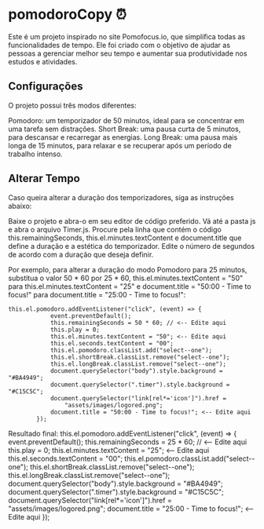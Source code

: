 # pomodoroCopy ⏰
Este é um projeto inspirado no site Pomofocus.io, que simplifica todas as funcionalidades de tempo. Ele foi criado com o objetivo de ajudar as pessoas a gerenciar melhor seu tempo e aumentar sua produtividade nos estudos e atividades.

## Configurações
O projeto possui três modos diferentes:

Pomodoro: um temporizador de 50 minutos, ideal para se concentrar em uma tarefa sem distrações.
Short Break: uma pausa curta de 5 minutos, para descansar e recarregar as energias.
Long Break: uma pausa mais longa de 15 minutos, para relaxar e se recuperar após um período de trabalho intenso.

## Alterar Tempo
Caso queira alterar a duração dos temporizadores, siga as instruções abaixo:

Baixe o projeto e abra-o em seu editor de código preferido.
Vá até a pasta js e abra o arquivo Timer.js.
Procure pela linha que contém o código this.remainingSeconds, this.el.minutes.textContent e document.title que define a duração e a estética do temporizador.
Edite o número de segundos de acordo com a duração que deseja definir.

Por exemplo, para alterar a duração do modo Pomodoro para 25 minutos, substitua o valor 50 * 60 por 25 * 60, this.el.minutes.textContent = "50" para this.el.minutes.textContent = "25" e document.title = "50:00 - Time to focus!" para document.title = "25:00 - Time to focus!":

```
this.el.pomodoro.addEventListener("click", (event) => {
			event.preventDefault();
			this.remainingSeconds = 50 * 60; // <-- Edite aqui 
			this.play = 0;
			this.el.minutes.textContent = "50"; <-- Edite aqui 
			this.el.seconds.textContent = "00";
			this.el.pomodoro.classList.add("select--one");
			this.el.shortBreak.classList.remove("select--one");
			this.el.longBreak.classList.remove("select--one");
			document.querySelector("body").style.background = "#BA4949";
			document.querySelector(".timer").style.background = "#C15C5C";
			document.querySelector("link[rel*='icon']").href =
				"assets/images/logored.png";
			document.title = "50:00 - Time to focus!"; <-- Edite aqui 
		});
```

Resultado final:
this.el.pomodoro.addEventListener("click", (event) => {
			event.preventDefault();
			this.remainingSeconds = 25 * 60; // <-- Edite aqui 
			this.play = 0;
			this.el.minutes.textContent = "25"; <-- Edite aqui 
			this.el.seconds.textContent = "00";
			this.el.pomodoro.classList.add("select--one");
			this.el.shortBreak.classList.remove("select--one");
			this.el.longBreak.classList.remove("select--one");
			document.querySelector("body").style.background = "#BA4949";
			document.querySelector(".timer").style.background = "#C15C5C";
			document.querySelector("link[rel*='icon']").href =
				"assets/images/logored.png";
			document.title = "25:00 - Time to focus!"; <-- Edite aqui 
		});

